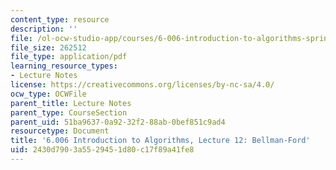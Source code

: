 ```yaml
---
content_type: resource
description: ''
file: /ol-ocw-studio-app/courses/6-006-introduction-to-algorithms-spring-2020/2430d7903a5529451d80c17f89a41fe8_MIT6_006S20_lec12.pdf
file_size: 262512
file_type: application/pdf
learning_resource_types:
- Lecture Notes
license: https://creativecommons.org/licenses/by-nc-sa/4.0/
ocw_type: OCWFile
parent_title: Lecture Notes
parent_type: CourseSection
parent_uid: 51ba9637-0a92-32f2-88ab-0bef851c9ad4
resourcetype: Document
title: '6.006 Introduction to Algorithms, Lecture 12: Bellman-Ford'
uid: 2430d790-3a55-2945-1d80-c17f89a41fe8
---
```

